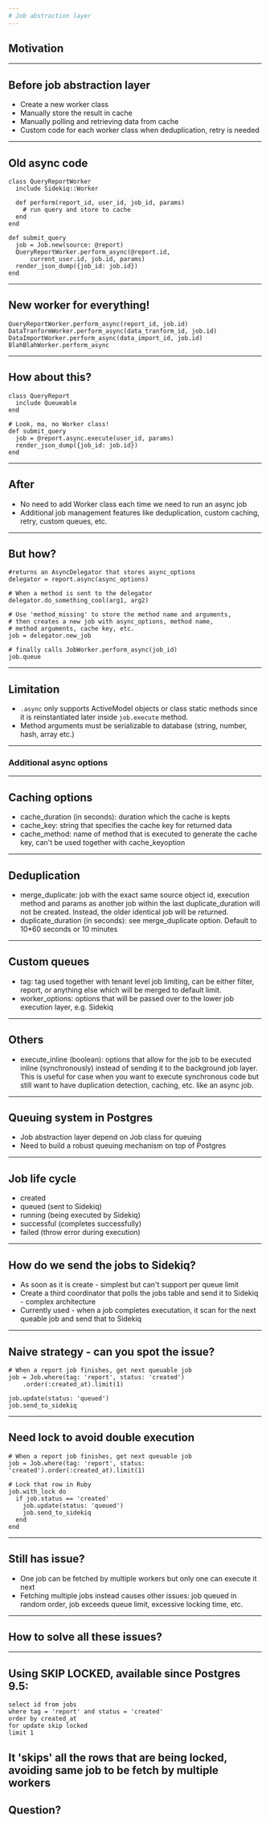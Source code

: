 ```yaml
---
# Job abstraction layer
---
```

## Motivation
---
## Before job abstraction layer
* Create a new worker class
* Manually store the result in cache
* Manually polling and retrieving data from cache
* Custom code for each worker class when deduplication, retry is needed
---
## Old async code

	class QueryReportWorker
	  include Sidekiq::Worker

	  def perform(report_id, user_id, job_id, params)
		# run query and store to cache
	  end
	end

    def submit_query
      job = Job.new(source: @report)
      QueryReportWorker.perform_async(@report.id,
		  current_user.id, job.id, params)
      render_json_dump({job_id: job.id})
    end
---
## New worker for everything!

	QueryReportWorker.perform_async(report_id, job.id)
	DataTranformWorker.perform_async(data_tranform_id, job.id)
	DataImportWorker.perform_async(data_import_id, job.id)
	BlahBlahWorker.perform_async
---
## How about this?

	class QueryReport
	  include Queueable
	end

    # Look, ma, no Worker class!
    def submit_query
      job = @report.async.execute(user_id, params)
      render_json_dump({job_id: job.id})
    end
---
## After
* No need to add Worker class each time we need to run an async job
* Additional job management features like deduplication, custom caching, retry, custom queues, etc.
---
## But how?

    #returns an AsyncDelegator that stores async_options
    delegator = report.async(async_options)

    # When a method is sent to the delegator
    delegator.do_something_cool(arg1, arg2)

    # Use 'method_missing' to store the method name and arguments,
    # then creates a new job with async_options, method name,
    # method arguments, cache key, etc.
    job = delegator.new_job

    # finally calls JobWorker.perform_async(job_id)
    job.queue
---
## Limitation

* `.async` only supports ActiveModel objects or class static methods
  since it is reinstantiated later inside `job.execute` method.
* Method arguments must be serializable to database (string, number, hash, array etc.)
---
### Additional async options
---
## Caching options

* cache_duration (in seconds): duration which the cache is kepts
* cache_key: string that specifies the cache key for returned data
* cache_method: name of method that is executed to generate the cache key, can't be used together with cache_keyoption
---
## Deduplication

* merge_duplicate: job with the exact same source object id, execution method and params as another job within the last duplicate_duration will not be created. Instead, the older identical job will be returned.
* duplicate_duration (in seconds): see merge_duplicate option. Default to 10*60 seconds or 10 minutes
---
## Custom queues

* tag: tag used together with tenant level job limiting, can be either filter, report, or anything else which will be merged to default limit.
* worker_options: options that will be passed over to the lower job execution layer, e.g. Sidekiq
---
## Others
* execute_inline (boolean): options that allow for the job to be executed inline (synchronously) instead of sending it to the background job layer. This is useful for case when you want to execute synchronous code but still want to have duplication detection, caching, etc. like an async job.
---
## Queuing system in Postgres

* Job abstraction layer depend on Job class for queuing
* Need to build a robust queuing mechanism on top of Postgres
---
## Job life cycle

* created
* queued (sent to Sidekiq)
* running (being executed by Sidekiq)
* successful (completes successfully)
* failed (throw error during execution)
---
## How do we send the jobs to Sidekiq?

*  As soon as it is create - simplest but can't support per queue limit
* Create a third coordinator that polls the jobs table and send it to Sidekiq - complex architecture
* Currently used - when a job completes executation, it scan for the next queable job and send that to Sidekiq
---
## Naive strategy - can you spot the issue?

	# When a report job finishes, get next queuable job
	job = Job.where(tag: 'report', status: 'created')
		.order(:created_at).limit(1)

    job.update(status: 'queued')
    job.send_to_sidekiq
---
## Need lock to avoid double execution

	# When a report job finishes, get next queuable job
	job = Job.where(tag: 'report', status: 'created').order(:created_at).limit(1)

	# Lock that row in Ruby
	job.with_lock do
	  if job.status == 'created'
        job.update(status: 'queued')
        job.send_to_sidekiq
	  end
	end
---
## Still has issue?

* One job can be fetched by multiple workers but only one can execute it next
* Fetching multiple jobs instead causes other issues: job queued in random order, job exceeds queue limit, excessive locking time, etc.

---
## How to solve all these issues?
---
## Using SKIP LOCKED, available since Postgres 9.5:

    select id from jobs
	where tag = 'report' and status = 'created'
	order by created_at
	for update skip locked
	limit 1

It 'skips' all the rows that are being locked, avoiding same job to be fetch by multiple workers
---
## Question?
